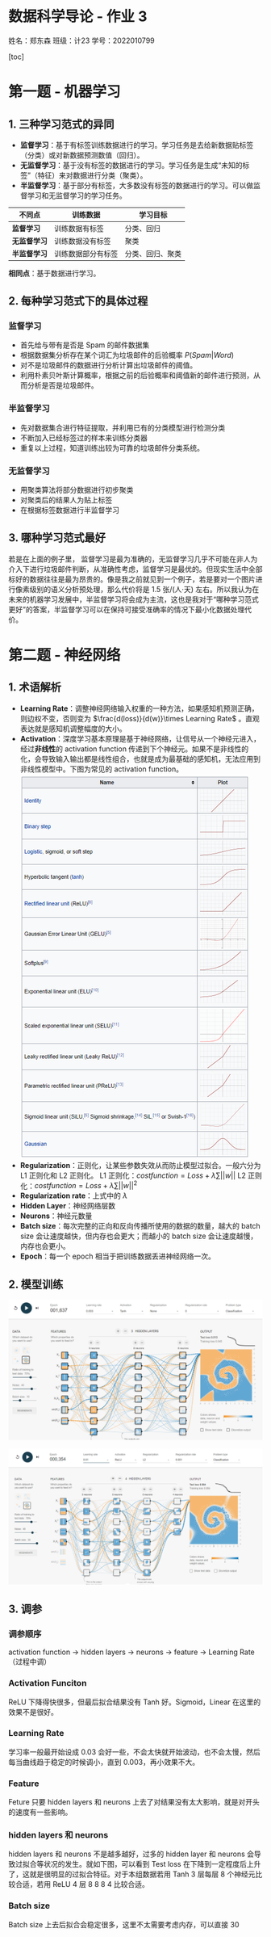 # 数据科学导论 - 作业 3

姓名：郑东森   班级：计23   学号：2022010799

[toc]

# 第一题 - 机器学习

## 1. 三种学习范式的异同

* **监督学习**：基于有标签训练数据进行的学习。学习任务是去给新数据贴标签（分类）或对新数据预测数值（回归）。
* **无监督学习**：基于没有标签的数据进行的学习。学习任务是生成“未知的标签”（特征）来对数据进行分类（聚类）。
* **半监督学习**：基于部分有标签，大多数没有标签的数据进行的学习。可以做监督学习和无监督学习的学习任务。

| 不同点               | 训练数据           | 学习目标         |
| -------------------- | ------------------ | ---------------- |
| **监督学习**   | 训练数据有标签     | 分类、回归       |
| **无监督学习** | 训练数据没有标签   | 聚类             |
| **半监督学习** | 训练数据部分有标签 | 分类、回归、聚类 |

**相同点**：基于数据进行学习。

## 2. 每种学习范式下的具体过程

### 监督学习

- 首先给与带有是否是 Spam 的邮件数据集
- 根据数据集分析存在某个词汇为垃圾邮件的后验概率 $P(Spam|Word)$
- 对不是垃圾邮件的数据进行分析计算出垃圾邮件的阈值。
- 利用朴素贝叶斯计算概率，根据之前的后验概率和阈值新的邮件进行预测，从而分析是否是垃圾邮件。

### 半监督学习

- 先对数据集合进行特征提取，并利用已有的分类模型进行检测分类
- 不断加入已经标签过的样本来训练分类器
- 重复以上过程，知道训练出较为可靠的垃圾邮件分类系统。

### 无监督学习

- 用聚类算法将部分数据进行初步聚类
- 对聚类后的结果人为贴上标签
- 在根据标签数据进行半监督学习

## 3. 哪种学习范式最好

若是在上面的例子里， 监督学习是最为准确的，无监督学习几乎不可能在非人为介入下进行垃圾邮件判断，从准确性考虑，监督学习是最优的。但现实生活中全部标好的数据往往是最为昂贵的。像是我之前就见到一个例子，若是要对一个图片进行像素级别的语义分析预处理，那么代价将是 $1.5$ 张/(人·天) 左右。所以我认为在未来的机器学习发展中，半监督学习将会成为主流，这也是我对于“哪种学习范式更好”的答案，半监督学习可以在保持可接受准确率的情况下最小化数据处理代价。

# 第二题 - 神经网络

## 1. 术语解析

- **Learning Rate**：调整神经网络输入权重的一种方法，如果感知机预测正确，则边权不变，否则变为 $\frac{d(loss)}{d(w)}\times Learning Rate$ 。直观表达就是感知机调整幅度的大小。
- **Activation**：深度学习基本原理是基于神经网络，让信号从一个神经元进入，经过**非线性**的 activation function 传递到下个神经元。如果不是非线性的化，会导致输入输出都是线性组合，也就是成为最基础的感知机，无法应用到非线性模型中。下图为常见的 activation function。
  ![1669048362121](image/WriteUp/1669048362121.png)
- **Regularization**：正则化，让某些参数失效从而防止模型过拟合。一般六分为 L1 正则化和 L2 正则化。
  L1 正则化：$costfunction=Loss+\lambda\sum||w||$
  L2 正则化：$costfunction=Loss+\lambda\sum||w||^2$
- **Regularization rate**：上式中的 $\lambda$
- **Hidden Layer**：神经网络层数
- **Neurons**：神经元数量
- **Batch size**：每次完整的正向和反向传播所使用的数据的数量，越大的 batch size 会让速度越快，但内存也会更大；而越小的 batch size 会让速度越慢，内存也会更小。
- **Epoch**：每一个 epoch 相当于把训练数据丢进神经网络一次。

## 2. 模型训练

![1669116390832](image/WriteUp/1669116390832.png)

![1669116111663](image/WriteUp/1669116111663.png)

## 3. 调参

### 调参顺序

activation function -> hidden layers -> neurons -> feature -> Learning Rate（过程中调）

### Activation Funciton

ReLU 下降得快很多，但最后拟合结果没有 Tanh 好。Sigmoid，Linear 在这里的效果不是很好。

### Learning Rate

学习率一般最开始设成 0.03 会好一些，不会太快就开始波动，也不会太慢，然后每当曲线趋于稳定的时候调小，直到 0.003，再小效果不大。

### Feature

Feture 只要 hidden layers 和 neurons 上去了对结果没有太大影响，就是对开头的速度有一些影响。

### hidden layers 和 neurons

hidden layers 和 neurons 不是越多越好，过多的 hidden layer 和 neurons 会导致过拟合等状况的发生。就如下图，可以看到 Test loss 在下降到一定程度后上升了，这就是很明显的过拟合特征。对于本组数据若用 Tanh 3 层每层 8 个神经元比较合适，若用 ReLU 4 层 8 8 8 4 比较合适。

### Batch size

Batch size 上去后拟合会稳定很多，这里不太需要考虑内存，可以直接 30
